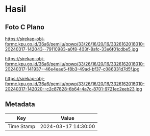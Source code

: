 # Hasil

## Foto C Plano

https://sirekap-obj-formc.kpu.go.id/36a6/pemilu/ppwp/33/26/16/20/16/3326162016010-20240317-142043--79110983-a0f8-403f-8afc-33e6f01cdbe5.jpg

https://sirekap-obj-formc.kpu.go.id/36a6/pemilu/ppwp/33/26/16/20/16/3326162016010-20240317-141937--46e4eae5-f8b3-49ad-bf37-c086331d7d5f.jpg

https://sirekap-obj-formc.kpu.go.id/36a6/pemilu/ppwp/33/26/16/20/16/3326162016010-20240317-142020--c2c87828-6b64-4a7c-8701-9721ec2eeb23.jpg


## Metadata

| Key        | Value               |
| ---------- | ------------------- |
| Time Stamp | 2024-03-17 14:30:00 |



